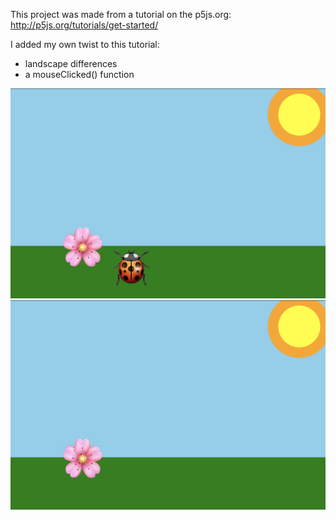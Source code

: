This project was made from a tutorial on the p5js.org: http://p5js.org/tutorials/get-started/

I added my own twist to this tutorial:
- landscape differences
- a mouseClicked() function


![screen shot of the interactive landscape](images/interactiveLandscape.png)
![screen shot of the interactive landscape](images/interactiveLandscapeClicked.png)